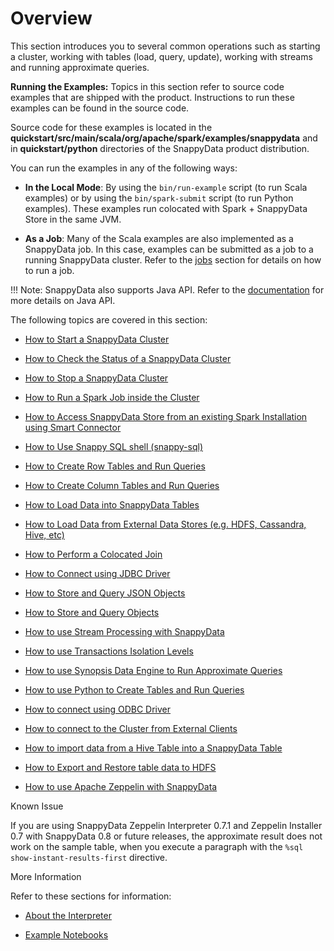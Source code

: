 # Overview
This section introduces you to several common operations such as starting a cluster, working with tables (load, query, update), working with streams and running approximate queries.

**Running the Examples:**
Topics in this section refer to source code examples that are shipped with the product. Instructions to run these examples can be found in the source code.

Source code for these examples is located in the **quickstart/src/main/scala/org/apache/spark/examples/snappydata** and in **quickstart/python** directories of the SnappyData product distribution. 

You can run the examples in any of the following ways:

* **In the Local Mode**: By using the `bin/run-example` script (to run Scala examples) or by using the `bin/spark-submit` script (to run Python examples). These examples run colocated with Spark + SnappyData Store in the same JVM. 

* **As a Job**:	Many of the Scala examples are also implemented as a SnappyData job. In this case, examples can be submitted as a job to a running SnappyData cluster. Refer to the [jobs](howto/run_spark_job_inside_cluster.md) section for details on how to run a job.

!!! Note: 
	SnappyData also supports Java API. Refer to the [documentation](./programming_guide/building_snappydata_applications_using_spark_api.md) for more details on Java API.

The following topics are covered in this section:

* [How to Start a SnappyData Cluster](howto/start_snappy_cluster.md)<a id="howto-startcluster"></a>

* [How to Check the Status of a SnappyData Cluster](howto/check_status_cluster.md)<a id="howto-statuscluster"></a>

* [How to Stop a SnappyData Cluster](howto/stop_snappy_cluster.md)<a id="howto-stopcluster"></a>

* [How to Run a Spark Job inside the Cluster](howto/run_spark_job_inside_cluster.md)<a id="howto-job"></a>

* [How to Access SnappyData Store from an existing Spark Installation using Smart Connector](howto/spark_installation_using_smart_connector.md)<a id="howto-splitmode"></a>

* [How to Use Snappy SQL shell (snappy-sql)](howto/use_snappy_shell.md)

* [How to Create Row Tables and Run Queries](howto/create_row_tables_and_run_queries.md)<a id="howto-row"></a>

* [How to Create Column Tables and Run Queries](howto/create_column_tables_and_run_queries.md)<a id="howto-column"></a>

* [How to Load Data into SnappyData Tables](howto/load_data_into_snappydata_tables.md)<a id="howto-load"></a>

* [How to Load Data from External Data Stores (e.g. HDFS, Cassandra, Hive, etc)](howto/load_data_from_external_data_stores.md)<a id="howto-external-source"></a>

* [How to Perform a Colocated Join](howto/perform_a_colocated_join.md)<a id="howto-colacatedJoin"></a>

* [How to Connect using JDBC Driver](howto/connect_using_jdbc_driver.md)<a id="howto-jdbc"></a>

* [How to Store and Query JSON Objects](howto/store_and_query_json_objects.md)<a id="howto-JSON"></a>

* [How to Store and Query Objects](howto/store_and_query_objects.md)<a id="howto-objects"></a>

* [How to use Stream Processing with SnappyData](howto/use_stream_processing_with_snappydata.md)<a id="howto-streams"></a>

* [How to use Transactions Isolation Levels](howto/use_transactions_isolation_levels.md)<a id="howto-transactions"></a>

* [How to use Synopsis Data Engine to Run Approximate Queries](howto/use_synopsis_data_engine_to_run_approximate_queries.md)<a id="howto-sde"></a>

* [How to use Python to Create Tables and Run Queries](howto/use_python_to_create_tables_and_run_queries.md)<a id="howto-python"></a>

* [How to connect using ODBC Driver](howto/connect_using_odbc_driver.md)<a id="howto-odbc"></a>

* [How to connect to the Cluster from External Clients](howto/connect_to_the_cluster_from_external_clients.md)<a id="howto-external-client"></a><a id="howto-connect-externalclients"></a>

* [How to import data from a Hive Table into a SnappyData Table](howto/import_from_hive_table.md)<a id="howto-import-hive"></a>

* [How to Export and Restore table data to HDFS](howto/export_hdfs.md)<a id="howto-export-hdfs"></a>

* [How to use Apache Zeppelin with SnappyData](howto/use_apache_zeppelin_with_snappydata.md)<a id="howto-zeppelin"></a>

<heading2> Known Issue</heading2>

If you are using SnappyData Zeppelin Interpreter 0.7.1 and Zeppelin Installer 0.7 with SnappyData 0.8 or future releases, the approximate result does not work on the sample table, when you execute a paragraph with the `%sql show-instant-results-first` directive.

<heading2> More Information</heading2>

Refer to these sections for information:

* [About the Interpreter](aqp_aws.md#using-the-interpreter) 

* [Example Notebooks](aqp_aws.md#creating-notebooks-try-it-yourself)

